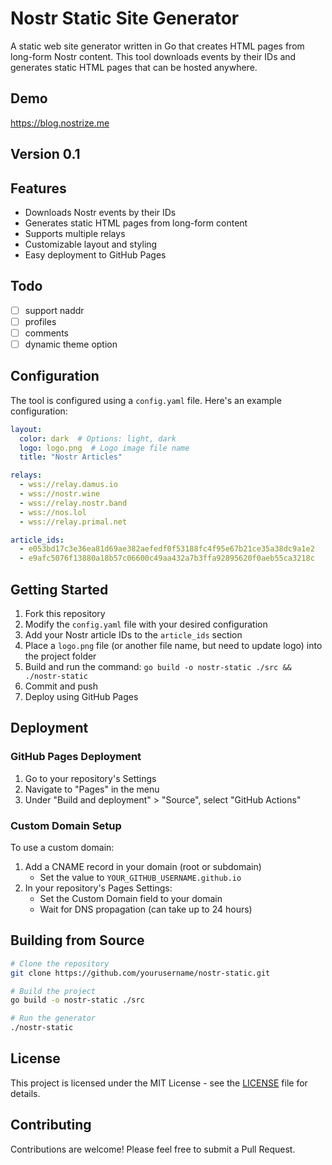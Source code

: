 # Nostr Static Site Generator

A static web site generator written in Go that creates HTML pages from long-form Nostr content. This tool downloads events by their IDs and generates static HTML pages that can be hosted anywhere.

## Demo

https://blog.nostrize.me

## Version 0.1

## Features

- Downloads Nostr events by their IDs
- Generates static HTML pages from long-form content
- Supports multiple relays
- Customizable layout and styling
- Easy deployment to GitHub Pages

## Todo

- [ ] support naddr
- [ ] profiles
- [ ] comments
- [ ] dynamic theme option

## Configuration

The tool is configured using a `config.yaml` file. Here's an example configuration:

```yaml
layout:
  color: dark  # Options: light, dark
  logo: logo.png  # Logo image file name
  title: "Nostr Articles"

relays:
  - wss://relay.damus.io
  - wss://nostr.wine
  - wss://relay.nostr.band
  - wss://nos.lol
  - wss://relay.primal.net

article_ids:
  - e053bd17c3e36ea81d69ae382aefedf0f53188fc4f95e67b21ce35a38dc9a1e2
  - e9afc5076f13880a18b57c06600c49aa432a7b3ffa92895620f0aeb55ca3218c
```

## Getting Started

1. Fork this repository
2. Modify the `config.yaml` file with your desired configuration
3. Add your Nostr article IDs to the `article_ids` section
4. Place a `logo.png` file (or another file name, but need to update logo) into the project folder
5. Build and run the command: `go build -o nostr-static ./src && ./nostr-static`
5. Commit and push
6. Deploy using GitHub Pages

## Deployment

### GitHub Pages Deployment

1. Go to your repository's Settings
2. Navigate to "Pages" in the menu
3. Under "Build and deployment" > "Source", select "GitHub Actions"

### Custom Domain Setup

To use a custom domain:

1. Add a CNAME record in your domain (root or subdomain)
   - Set the value to `YOUR_GITHUB_USERNAME.github.io`
2. In your repository's Pages Settings:
   - Set the Custom Domain field to your domain
   - Wait for DNS propagation (can take up to 24 hours)

## Building from Source

```bash
# Clone the repository
git clone https://github.com/yourusername/nostr-static.git

# Build the project
go build -o nostr-static ./src

# Run the generator
./nostr-static
```

## License

This project is licensed under the MIT License - see the [LICENSE](LICENSE) file for details.

## Contributing

Contributions are welcome! Please feel free to submit a Pull Request. 